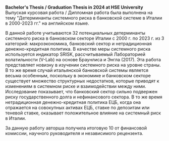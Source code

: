 **Bachelor's Thesis / Graduation Thesis in 2024 at HSE University**
Выпуская курсовая работа / Дипломная работа была выполнена на тему "Детерминанты системного риска в банковской системе в Италии в 2000-2023 гг." на английском языке. 

В данной работе учитываются 32 потенциальных детерминанты системного риска в банковском секторе Италии с 2000 г. по 2023 г. из 3 категорий: макроэкономика, банковский сектор и нетрадиционная денежно-кредитная политика. В качестве меры системного риска используется индикатор SRISK, рассчитываемый Лабораторией волатильности (V-Lab) на основе Браунлиса и Энгла (2017). Эта работа представляет новизну в изучении системного риска на уровне страны. В то же время случай итальянской банковской системы является весьма особенным, поскольку в экономике и банковском секторе существует множество структурных недостатков, которые приводят к изменениям в системном риске и взаимодействии между ними. Исследование показывает, что банковский сектор сильно подвержен риску государственного долга и нефинансового сектора. В то же время нетрадиционная денежно-кредитная политика ЕЦБ, когда она отражается на совокупных активах ЕЦБ, ставке по депозитам или теневой ставке, оказывает положительное влияние на системный риск в Италии.

За данную работу авторша получила итоговую 10 от финансовой комиссии, научного руководителя и независимого рецензента. 

